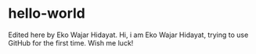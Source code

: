 # hello-world

Edited here by Eko Wajar Hidayat.
Hi, i am Eko Wajar Hidayat, trying to use GitHub for the first time. Wish me luck!
